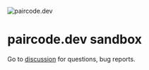 ![paircode.dev](https://paircode.dev/logo.png)
# paircode.dev sandbox

Go to [discussion](https://github.com/paircodedev/sandbox/discussions) for questions, bug reports. 

